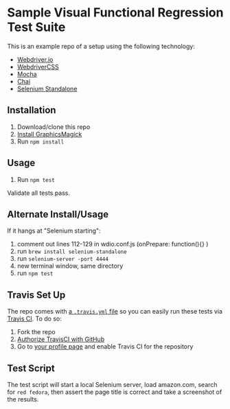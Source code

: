 # Sample Visual Functional Regression Test Suite

This is an example repo of a setup using the following technology:

- [Webdriver.io](webdriver.io)
- [WebdriverCSS](https://github.com/webdriverio/webdrivercss)
- [Mocha](mochajs.org)
- [Chai](chaijs.com)
- [Selenium Standalone](https://github.com/vvo/selenium-standalone)

## Installation

1. Download/clone this repo
1. [Install GraphicsMagick](https://github.com/webdriverio/webdrivercss#install)
1. Run `npm install`

## Usage 

1. Run `npm test`

Validate all tests pass.

## Alternate Install/Usage

If it hangs at "Selenium starting":

1. comment out lines 112-129 in wdio.conf.js (onPrepare: function(){} )
2. run `brew install selenium-standalone`
3. run `selenium-server -port 4444`
4. new terminal window, same directory
5. run `npm test`

## Travis Set Up

The repo comes with [a `.travis.yml` file](/blob/master/.travis.yml) so you can easily run these tests via [Travis CI](https://travis-ci.org). To do so:

1. Fork the repo
1. [Authorize TravisCI with GitHub](https://travis-ci.org/auth)
1. Go to [your profile page](https://travis-ci.org/profile) and enable Travis CI for the repository

## Test Script

The test script will start a local Selenium server, load amazon.com, search for `red fedora`, then assert the page title is correct and take a screenshot of the results.
